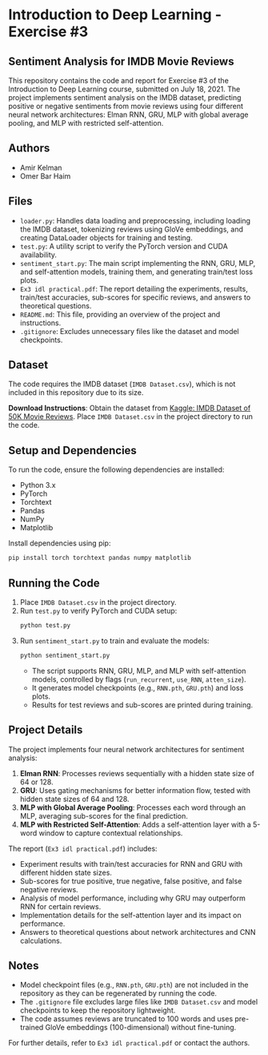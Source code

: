 # Introduction to Deep Learning - Exercise #3
## Sentiment Analysis for IMDB Movie Reviews

This repository contains the code and report for Exercise #3 of the Introduction to Deep Learning course, submitted on July 18, 2021. The project implements sentiment analysis on the IMDB dataset, predicting positive or negative sentiments from movie reviews using four different neural network architectures: Elman RNN, GRU, MLP with global average pooling, and MLP with restricted self-attention.

## Authors
- Amir Kelman
- Omer Bar Haim

## Files
- `loader.py`: Handles data loading and preprocessing, including loading the IMDB dataset, tokenizing reviews using GloVe embeddings, and creating DataLoader objects for training and testing.
- `test.py`: A utility script to verify the PyTorch version and CUDA availability.
- `sentiment_start.py`: The main script implementing the RNN, GRU, MLP, and self-attention models, training them, and generating train/test loss plots.
- `Ex3 idl practical.pdf`: The report detailing the experiments, results, train/test accuracies, sub-scores for specific reviews, and answers to theoretical questions.
- `README.md`: This file, providing an overview of the project and instructions.
- `.gitignore`: Excludes unnecessary files like the dataset and model checkpoints.

## Dataset
The code requires the IMDB dataset (`IMDB Dataset.csv`), which is not included in this repository due to its size.

**Download Instructions**: Obtain the dataset from [Kaggle: IMDB Dataset of 50K Movie Reviews](https://www.kaggle.com/datasets/lakshmi25npathi/imdb-dataset-of-50k-movie-reviews). Place `IMDB Dataset.csv` in the project directory to run the code.

## Setup and Dependencies
To run the code, ensure the following dependencies are installed:
- Python 3.x
- PyTorch
- Torchtext
- Pandas
- NumPy
- Matplotlib

Install dependencies using pip:
```bash
pip install torch torchtext pandas numpy matplotlib
```

## Running the Code
1. Place `IMDB Dataset.csv` in the project directory.
2. Run `test.py` to verify PyTorch and CUDA setup:
   ```bash
   python test.py
   ```
3. Run `sentiment_start.py` to train and evaluate the models:
   ```bash
   python sentiment_start.py
   ```
   - The script supports RNN, GRU, MLP, and MLP with self-attention models, controlled by flags (`run_recurrent`, `use_RNN`, `atten_size`).
   - It generates model checkpoints (e.g., `RNN.pth`, `GRU.pth`) and loss plots.
   - Results for test reviews and sub-scores are printed during training.

## Project Details
The project implements four neural network architectures for sentiment analysis:
1. **Elman RNN**: Processes reviews sequentially with a hidden state size of 64 or 128.
2. **GRU**: Uses gating mechanisms for better information flow, tested with hidden state sizes of 64 and 128.
3. **MLP with Global Average Pooling**: Processes each word through an MLP, averaging sub-scores for the final prediction.
4. **MLP with Restricted Self-Attention**: Adds a self-attention layer with a 5-word window to capture contextual relationships.

The report (`Ex3 idl practical.pdf`) includes:
- Experiment results with train/test accuracies for RNN and GRU with different hidden state sizes.
- Sub-scores for true positive, true negative, false positive, and false negative reviews.
- Analysis of model performance, including why GRU may outperform RNN for certain reviews.
- Implementation details for the self-attention layer and its impact on performance.
- Answers to theoretical questions about network architectures and CNN calculations.

## Notes
- Model checkpoint files (e.g., `RNN.pth`, `GRU.pth`) are not included in the repository as they can be regenerated by running the code.
- The `.gitignore` file excludes large files like `IMDB Dataset.csv` and model checkpoints to keep the repository lightweight.
- The code assumes reviews are truncated to 100 words and uses pre-trained GloVe embeddings (100-dimensional) without fine-tuning.

For further details, refer to `Ex3 idl practical.pdf` or contact the authors.

